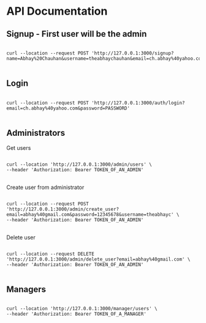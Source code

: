 <h1>API Documentation</h1>

<h2>Signup - First user will be the admin</h2>
<pre>
<code>
curl --location --request POST 'http://127.0.0.1:3000/signup?name=Abhay%20Chauhan&amp;username=theabhaychauhan&amp;email=ch.abhay%40yahoo.com&amp;password=PASSWORD'
</code>
</pre>

<h2>Login</h2>
<pre>
<code>
curl --location --request POST 'http://127.0.0.1:3000/auth/login?email=ch.abhay%40yahoo.com&amp;password=PASSWORD'
</code>
</pre>

<h2>Administrators</h2>
<p class="important">Get users</p>
<pre>
<code>
curl --location 'http://127.0.0.1:3000/admin/users' \
--header 'Authorization: Bearer TOKEN_OF_AN_ADMIN'
</code>
</pre>

<p class="important">Create user from administrator</p>
<pre>
<code>
curl --location --request POST 'http://127.0.0.1:3000/admin/create_user?email=abhay%40gmail.com&amp;password=12345678&amp;username=theabhayc' \
--header 'Authorization: Bearer TOKEN_OF_AN_ADMIN'
</code>
</pre>

<p class="important">Delete user</p>
<pre>
<code>
curl --location --request DELETE 'http://127.0.0.1:3000/admin/delete_user?email=abhay%40gmail.com' \
--header 'Authorization: Bearer TOKEN_OF_AN_ADMIN'
</code>
</pre>

<h2>Managers</h2>
<pre>
<code>
curl --location 'http://127.0.0.1:3000/manager/users' \
--header 'Authorization: Bearer TOKEN_OF_A_MANAGER'
</code>
</pre>

</body>
</html>
